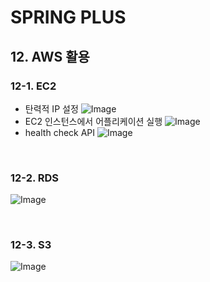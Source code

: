 # SPRING PLUS

## 12. AWS 활용

### 12-1. EC2
- 탄력적 IP 설정
  ![Image](https://github.com/user-attachments/assets/6b80e432-c251-4ac3-b585-522697dfa01f)
- EC2 인스턴스에서 어플리케이션 실행
  ![Image](https://github.com/user-attachments/assets/79dfcae2-6055-4abc-ad24-9f1ca540e08b)
- health check API
  ![Image](https://github.com/user-attachments/assets/c0af2385-70bf-4aef-8e5a-1073970cd9aa)

<br>

### 12-2. RDS

![Image](https://github.com/user-attachments/assets/b0893468-d2fc-4bbf-92cd-b772500f2ca4)

<br>

### 12-3. S3

![Image](https://github.com/user-attachments/assets/95f8b1d4-8dff-4cb8-b614-33f7380dc0e6)